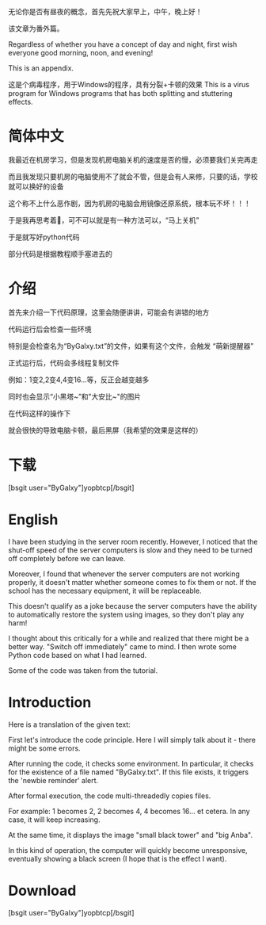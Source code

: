 无论你是否有昼夜的概念，首先先祝大家早上，中午，晚上好！

该文章为番外篇。

Regardless of whether you have a concept of day and night, first wish everyone good morning, noon, and evening!

This is an appendix.

这是个病毒程序，用于Windows的程序，具有分裂+卡顿的效果
This is a virus program for Windows programs that has both splitting and stuttering effects.

# 简体中文
我最近在机房学习，但是发现机房电脑关机的速度是否的慢，必须要我们关完再走

而且我发现只要机房的电脑使用不了就会不管，但是会有人来修，只要的话，学校就可以换好的设备

这个称不上什么恶作剧，因为机房的电脑会用镜像还原系统，根本玩不坏！！！

于是我再思考着🤔，可不可以就是有一种方法可以，“马上关机”

于是就写好python代码

部分代码是根据教程顺手塞进去的

# 介绍
首先来介绍一下代码原理，这里会随便讲讲，可能会有讲错的地方

代码运行后会检查一些环境

特别是会检查名为“ByGalxy.txt”的文件，如果有这个文件，会触发 “萌新提醒器”

正式运行后，代码会多线程复制文件

例如：1变2,2变4,4变16...等，反正会越变越多

同时也会显示“小黑塔~”和"大安比~"的图片

在代码这样的操作下

就会很快的导致电脑卡顿，最后黑屏（我希望的效果是这样的）

# 下载

[bsgit user="ByGalxy"]yopbtcp[/bsgit]

# English
I have been studying in the server room recently. However, I noticed that the shut-off speed of the server computers is slow and they need to be turned off completely before we can leave.

Moreover, I found that whenever the server computers are not working properly, it doesn't matter whether someone comes to fix them or not. If the school has the necessary equipment, it will be replaceable.

This doesn't qualify as a joke because the server computers have the ability to automatically restore the system using images, so they don't play any harm!

I thought about this critically for a while and realized that there might be a better way. "Switch off immediately" came to mind. I then wrote some Python code based on what I had learned.

Some of the code was taken from the tutorial.

# Introduction
Here is a translation of the given text:

First let's introduce the code principle. Here I will simply talk about it - there might be some errors.

After running the code, it checks some environment. In particular, it checks for the existence of a file named "ByGalxy.txt". If this file exists, it triggers the 'newbie reminder' alert.

After formal execution, the code multi-threadedly copies files.

For example: 1 becomes 2, 2 becomes 4, 4 becomes 16... et cetera. In any case, it will keep increasing.

At the same time, it displays the image "small black tower" and "big Anba". 

In this kind of operation, the computer will quickly become unresponsive, eventually showing a black screen (I hope that is the effect I want).

# Download
[bsgit user="ByGalxy"]yopbtcp[/bsgit]
